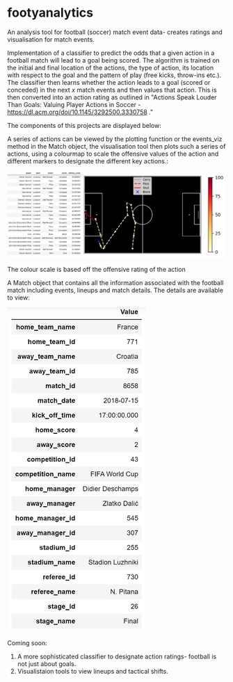 # footyanalytics
An analysis tool for football (soccer) match event data- creates ratings and visualisation for match events.

Implementation of a classifier to predict the odds that a given action in a football match will lead to a goal being scored. The algorithm is trained on the initial and final location of the actions, the type of action, its location with respect to the goal and the pattern of play (free kicks, throw-ins etc.). The classifier then learns whether the action leads to a goal (scored or conceded) in the next *x* match events and then values that action. This is then converted into an action rating as outlined in "Actions Speak Louder Than Goals: Valuing Player Actions in Soccer - https://dl.acm.org/doi/10.1145/3292500.3330758 ."

The components of this projects are displayed below:

A series of actions can be viewed by the plotting function or the events_viz method in the Match object, the visualisation tool then plots such a series of actions, using a colourmap to scale the offensive values of the action and different markers to designate the different key actions.:

![Gerrard's goal against AC Milan in 2005](gerrard.png)

The colour scale is based off the offensive rating of the action

A Match object that contains all the information associated with the football match including events, lineups and match details. The details are available to view:

![Match Information](matchinfo.png)

Coming soon:

1. A more sophisticated classifier to designate action ratings- football is not just about goals.
2. Visualistaion tools to view lineups and tactical shifts.





